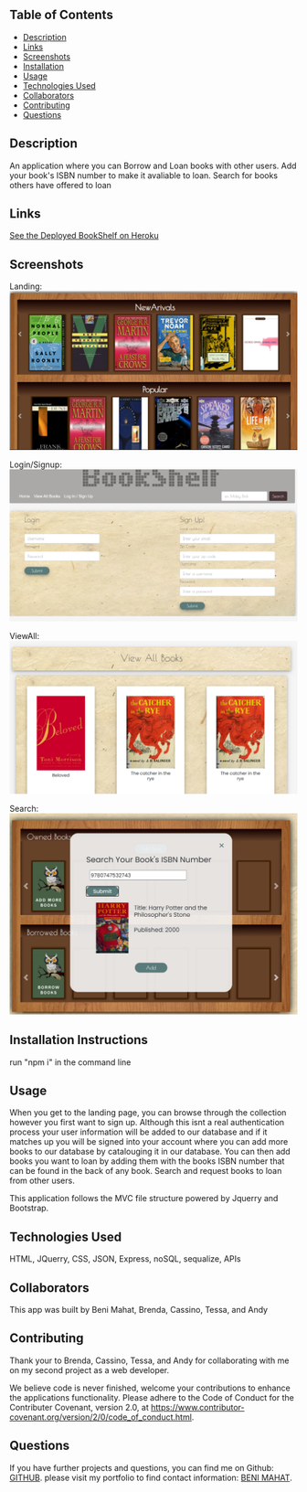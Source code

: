 
## Table of Contents

* [Description](#description)
* [Links](#links)
* [Screenshots](#screenshots)
* [Installation](#installation)
* [Usage](#usage)
* [Technologies Used](#technologies)
* [Collaborators](#collaborators)
* [Contributing](#contributing)
* [Questions](#questions)

## Description

An application where you can Borrow and Loan books with other users. Add your book's ISBN number to make it avaliable to loan. Search for books others have offered to loan

## Links

[See the Deployed BookShelf on Heroku](https://bookshelf-borrow-books.herokuapp.com/)

## Screenshots

Landing:
![ Search:](public/assets/images/bookcase.png)

Login/Signup:
![ Login/Signup:](public/assets/images/login.png)

ViewAll:
![View all:](public/assets/images/viewall.png)

Search:
![Search](public/assets/images/search.png)



## Installation Instructions

run "npm i" in the command line

## Usage

When you get to the landing page, you can browse through the collection however you first want to sign up. Although this isnt a real authentication process your user information will be added to our database and if it matches up you will be signed into your account where you can add more books to our database by catalouging it in our database. You can then add books you want to loan by adding them with the books ISBN number that can be found in the back of any book. Search and request books to loan from other users. 

This application follows the MVC file structure powered by Jquerry and Bootstrap.  

## Technologies Used

HTML, JQuerry, CSS, JSON, Express, noSQL, sequalize, APIs

## Collaborators

This app was built by Beni Mahat, Brenda, Cassino, Tessa, and Andy

## Contributing

Thank your to  Brenda, Cassino, Tessa, and Andy for collaborating with me on my second project as a web developer. 


We believe code is never finished, welcome your contributions to enhance the applications functionality. Please adhere to the Code of Conduct for the Contributer Covenant, version 2.0, at https://www.contributor-covenant.org/version/2/0/code_of_conduct.html.

## Questions

If you have further projects and questions, you can find me on Github: [GITHUB](https://github.com/benimahat1291). 
please visit my portfolio to find contact information: [BENI MAHAT](https://benimahat1291.github.io/Portfolio_v2/#/). 